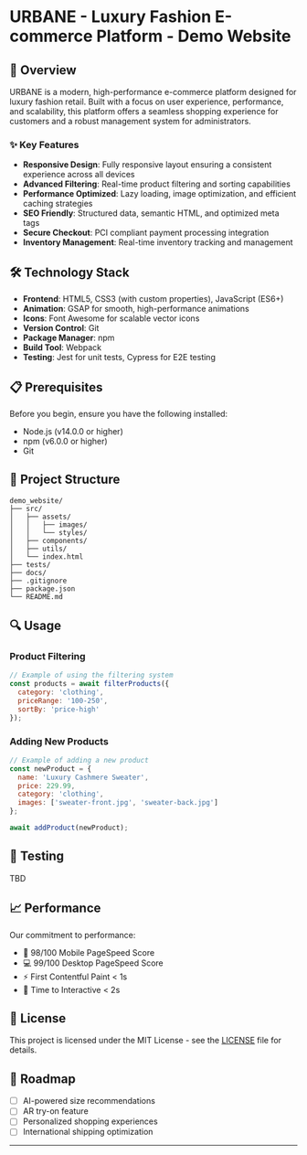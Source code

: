# URBANE - Luxury Fashion E-commerce Platform - Demo Website

## 🌟 Overview

URBANE is a modern, high-performance e-commerce platform designed for luxury fashion retail. Built with a focus on user experience, performance, and scalability, this platform offers a seamless shopping experience for customers and a robust management system for administrators.

### ✨ Key Features

- **Responsive Design**: Fully responsive layout ensuring a consistent experience across all devices
- **Advanced Filtering**: Real-time product filtering and sorting capabilities
- **Performance Optimized**: Lazy loading, image optimization, and efficient caching strategies
- **SEO Friendly**: Structured data, semantic HTML, and optimized meta tags
- **Secure Checkout**: PCI compliant payment processing integration
- **Inventory Management**: Real-time inventory tracking and management

## 🛠 Technology Stack

- **Frontend**: HTML5, CSS3 (with custom properties), JavaScript (ES6+)
- **Animation**: GSAP for smooth, high-performance animations
- **Icons**: Font Awesome for scalable vector icons
- **Version Control**: Git
- **Package Manager**: npm
- **Build Tool**: Webpack
- **Testing**: Jest for unit tests, Cypress for E2E testing

## 📋 Prerequisites

Before you begin, ensure you have the following installed:
- Node.js (v14.0.0 or higher)
- npm (v6.0.0 or higher)
- Git

## 📁 Project Structure

```
demo_website/
├── src/
│   ├── assets/
│   │   ├── images/
│   │   └── styles/
│   ├── components/
│   ├── utils/
│   └── index.html
├── tests/
├── docs/
├── .gitignore
├── package.json
└── README.md
```

## 🔍 Usage

### Product Filtering

```javascript
// Example of using the filtering system
const products = await filterProducts({
  category: 'clothing',
  priceRange: '100-250',
  sortBy: 'price-high'
});
```

### Adding New Products

```javascript
// Example of adding a new product
const newProduct = {
  name: 'Luxury Cashmere Sweater',
  price: 229.99,
  category: 'clothing',
  images: ['sweater-front.jpg', 'sweater-back.jpg']
};

await addProduct(newProduct);
```

## 🧪 Testing
TBD

## 📈 Performance

Our commitment to performance:

- 📱 98/100 Mobile PageSpeed Score
- 💻 99/100 Desktop PageSpeed Score
- ⚡ First Contentful Paint < 1s
- 🔄 Time to Interactive < 2s

## 📄 License

This project is licensed under the MIT License - see the [LICENSE](LICENSE) file for details.

## 🔮 Roadmap

- [ ] AI-powered size recommendations
- [ ] AR try-on feature
- [ ] Personalized shopping experiences
- [ ] International shipping optimization

---
